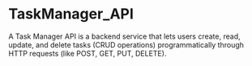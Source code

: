 # TaskManager_API
A Task Manager API is a backend service that lets users create, read, update, and delete tasks (CRUD operations) programmatically through HTTP requests (like POST, GET, PUT, DELETE).
